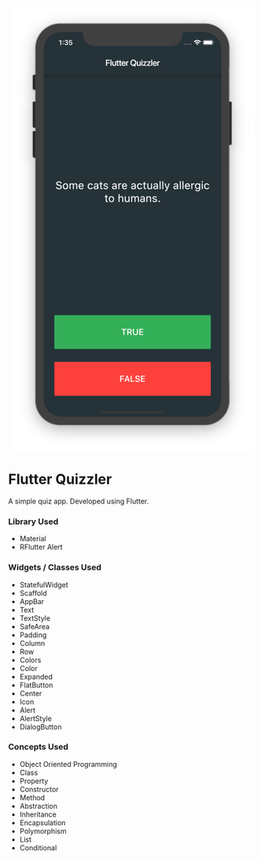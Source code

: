 <p align="center">
    <img src="readme-assets/flutter-quizzler.png" alt="Flutter Xylophone Screenshot">
</p>

# Flutter Quizzler

A simple quiz app. Developed using Flutter.

### Library Used

- Material
- RFlutter Alert

### Widgets / Classes Used

- StatefulWidget
- Scaffold
- AppBar
- Text
- TextStyle
- SafeArea
- Padding
- Column
- Row
- Colors
- Color
- Expanded
- FlatButton
- Center
- Icon
- Alert
- AlertStyle
- DialogButton

### Concepts Used

- Object Oriented Programming
- Class
- Property
- Constructor
- Method
- Abstraction
- Inheritance
- Encapsulation
- Polymorphism
- List
- Conditional